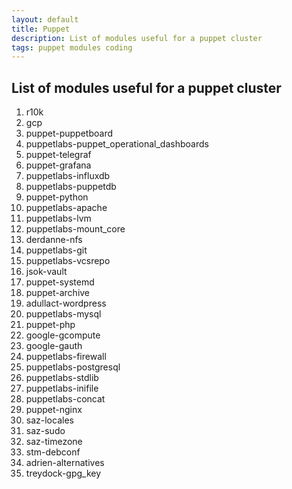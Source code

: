 ```yaml
---
layout: default
title: Puppet
description: List of modules useful for a puppet cluster
tags: puppet modules coding
---
```

## List of modules useful for a puppet cluster

1. r10k
1. gcp
1. puppet-puppetboard
1. puppetlabs-puppet_operational_dashboards
1. puppet-telegraf
1. puppet-grafana
1. puppetlabs-influxdb
1. puppetlabs-puppetdb
1. puppet-python
1. puppetlabs-apache
1. puppetlabs-lvm
1. puppetlabs-mount_core
1. derdanne-nfs
1. puppetlabs-git
1. puppetlabs-vcsrepo
1. jsok-vault
1. puppet-systemd
1. puppet-archive
1. adullact-wordpress
1. puppetlabs-mysql
1. puppet-php
1. google-gcompute
1. google-gauth
1. puppetlabs-firewall
1. puppetlabs-postgresql
1. puppetlabs-stdlib
1. puppetlabs-inifile
1. puppetlabs-concat
1. puppet-nginx
1. saz-locales
1. saz-sudo
1. saz-timezone
1. stm-debconf
1. adrien-alternatives
1. treydock-gpg_key

